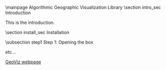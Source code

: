  \mainpage Algorithmic Geographic Visualization Library
 \section intro_sec Introduction

 This is the introduction.

 \section install_sec Installation

 \subsection step1 Step 1: Opening the box

 etc...

<a href="/index.html">GeoViz webpage</a>

